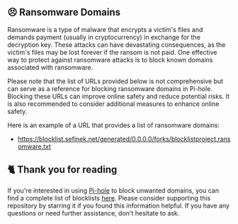 <!-- [[> SEO
###### Title: 
###### Description: 
###### Tags: 
###### Canonical: 
]]> -->

## 😣 Ransomware Domains
Ransomware is a type of malware that encrypts a victim's files and demands payment (usually in cryptocurrency) in exchange for the decryption key.
These attacks can have devastating consequences, as the victim's files may be lost forever if the ransom is not paid.
One effective way to protect against ransomware attacks is to block known domains associated with ransomware.

Please note that the list of URLs provided below is not comprehensive but can serve as a reference for blocking ransomware domains in Pi-hole.
Blocking these URLs can improve online safety and reduce potential risks. It is also recommended to consider additional measures to enhance online safety.

Here is an example of a URL that provides a list of ransomware domains:
- https://blocklist.sefinek.net/generated/0.0.0.0/forks/blocklistproject.ransomware.txt

## 🐈 Thank you for reading
If you're interested in using [Pi-hole](../What%20is%20Pi-hole.md) to block unwanted domains, you can find a complete list of blocklists [here](../../../lists/md/Pi-hole.md).
Please consider supporting this repository by starring it if you found this information helpful.
If you have any questions or need further assistance, don't hesitate to ask.